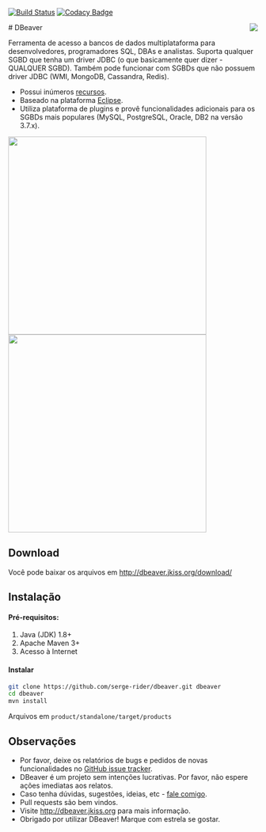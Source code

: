 
[![Build Status](https://travis-ci.org/serge-rider/dbeaver.svg?branch=devel)](https://travis-ci.org/serge-rider/dbeaver)
[![Codacy Badge](https://api.codacy.com/project/badge/Grade/93fcfdba7805406298b2e60c9d56f50e)](https://www.codacy.com/app/serge/dbeaver?utm_source=github.com&amp;utm_medium=referral&amp;utm_content=serge-rider/dbeaver&amp;utm_campaign=Badge_Grade)

<img src="https://github.com/serge-rider/dbeaver/wiki/images/dbeaver-icon-64x64.png" align="right"/>
# DBeaver

Ferramenta de acesso a bancos de dados multiplataforma para desenvolvedores, programadores SQL, DBAs e analistas.
Suporta qualquer SGBD que tenha um driver JDBC (o que basicamente quer dizer - QUALQUER SGBD). Também pode funcionar com SGBDs que não possuem driver JDBC (WMI, MongoDB, Cassandra, Redis).

* Possui inúmeros <a href="http://dbeaver.jkiss.org/docs/features/">recursos</a>. 
* Baseado na plataforma <a href="http://www.eclipse.org/">Eclipse</a>.
* Utiliza plataforma de plugins e provê funcionalidades adicionais para os SGBDs mais populares (MySQL, PostgreSQL, Oracle, DB2 na versão 3.7.x).

<a href="http://dbeaver.jkiss.org/product/dbeaver-ss-classic.png"><img src="http://dbeaver.jkiss.org/product/dbeaver-ss-classic.png" width="400"/></a>
<a href="http://dbeaver.jkiss.org/product/dbeaver-ss-dark.png"><img src="http://dbeaver.jkiss.org/product/dbeaver-ss-dark.png" width="400"/></a>

## Download

Você pode baixar os arquivos em http://dbeaver.jkiss.org/download/

## Instalação

#### Pré-requisitos:
 1. Java (JDK) 1.8+
 2. Apache Maven 3+
 3. Acesso à Internet

#### Instalar
```sh
git clone https://github.com/serge-rider/dbeaver.git dbeaver
cd dbeaver
mvn install
```
Arquivos em `product/standalone/target/products`

## Observações

- Por favor, deixe os relatórios de bugs e pedidos de novas funcionalidades no <a href="https://github.com/serge-rider/dbeaver/issues">GitHub issue tracker</a>.
- DBeaver é um projeto sem intenções lucrativas. Por favor, não espere ações imediatas aos relatos.
- Caso tenha dúvidas, sugestões, ideias, etc - <a href="mailto:serge@jkiss.org">fale comigo</a>.
- Pull requests são bem vindos.
- Visite http://dbeaver.jkiss.org para mais informação.
- Obrigado por utilizar DBeaver! Marque com estrela se gostar.
